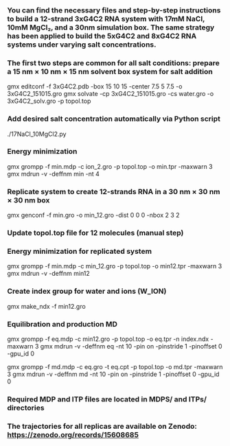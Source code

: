 ### You can find the necessary files and step-by-step instructions to build a 12-strand 3xG4C2 RNA system with 17mM NaCl, 10mM MgCl₂, and a 30nm simulation box. The same strategy has been applied to build the 5xG4C2 and 8xG4C2 RNA systems under varying salt concentrations. 

### The first two steps are common for all salt conditions: prepare a 15 nm × 10 nm × 15 nm solvent box system for salt addition
gmx editconf -f 3xG4C2.pdb -box 15 10 15 -center 7.5 5 7.5 -o 3xG4C2_151015.gro
gmx solvate -cp 3xG4C2_151015.gro -cs water.gro -o 3xG4C2_solv.gro -p topol.top

### Add desired salt concentration automatically via Python script
./17NaCl_10MgCl2.py

### Energy minimization
gmx grompp -f min.mdp -c ion_2.gro -p topol.top -o min.tpr -maxwarn 3
gmx mdrun -v -deffnm min -nt 4

### Replicate system to create 12-strands RNA in a 30 nm × 30 nm × 30 nm box
gmx genconf -f min.gro -o min_12.gro -dist 0 0 0 -nbox 2 3 2
### Update topol.top file for 12 molecules (manual step)

### Energy minimization for replicated system
gmx grompp -f min.mdp -c min_12.gro -p topol.top -o min12.tpr -maxwarn 3
gmx mdrun -v -deffnm min12

### Create index group for water and ions (W_ION)
gmx make_ndx -f min12.gro

### Equilibration and production MD
gmx grompp -f eq.mdp -c min12.gro -p topol.top -o eq.tpr -n index.ndx -maxwarn 3
gmx mdrun -v -deffnm eq -nt 10 -pin on -pinstride 1 -pinoffset 0 -gpu_id 0

gmx grompp -f md.mdp -c eq.gro -t eq.cpt -p topol.top -o md.tpr -maxwarn 3
gmx mdrun -v -deffnm md -nt 10 -pin on -pinstride 1 -pinoffset 0 -gpu_id 0

### Required MDP and ITP files are located in MDPS/ and ITPs/ directories
### The trajectories for all replicas are available on Zenodo: https://zenodo.org/records/15608685
